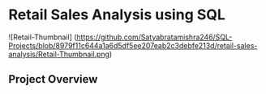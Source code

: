 # Retail Sales Analysis using SQL

![Retail-Thumbnail] (https://github.com/Satyabratamishra246/SQL-Projects/blob/8979f11c644a1a6d5df5ee207eab2c3debfe213d/retail-sales-analysis/Retail-Thumbnail.png)

## Project Overview

